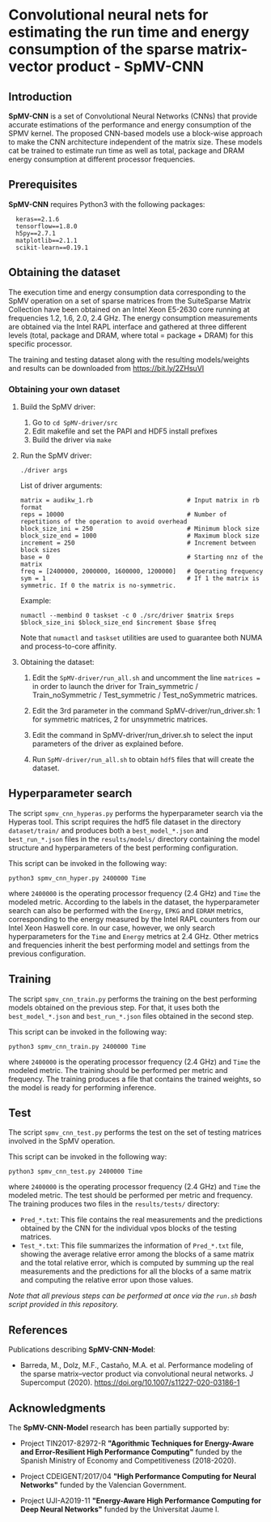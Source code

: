 # Convolutional neural nets for estimating the run time and energy consumption of the sparse matrix-vector product - SpMV-CNN

## Introduction

**SpMV-CNN** is a set of Convolutional Neural Networks (CNNs) that provide 
accurate estimations of the performance and energy consumption of the SPMV 
kernel. The proposed CNN-based models use a block-wise approach to make the 
CNN architecture independent of the matrix size. These models cat be trained 
to estimate run time as well as total, package and DRAM energy consumption at 
different processor frequencies. 

## Prerequisites

**SpMV-CNN** requires Python3 with the following packages:
```
  keras==2.1.6
  tensorflow==1.8.0
  h5py==2.7.1
  matplotlib==2.1.1
  scikit-learn==0.19.1
```

## Obtaining the dataset

The execution time and energy consumption data corresponding to the SpMV operation
on a set of sparse matrices from the SuiteSparse Matrix Collection have been obtained on 
an Intel Xeon E5-2630 core running at frequencies 1.2, 1.6, 2.0, 2.4 GHz. The energy 
consumption measurements are obtained via the Intel RAPL interface and gathered at 
three different levels (total, package and DRAM, where total = package + DRAM) 
for this specific processor.

The training and testing dataset along with the resulting models/weights and results 
can be downloaded from https://bit.ly/2ZHsuVI

### Obtaining your own dataset

1. Build the SpMV driver:

    1. Go to `cd SpMV-driver/src`
    1. Edit makefile and set the PAPI and HDF5 install prefixes
    3. Build the driver via `make`

2. Run the SpMV driver:

    `./driver args`

    List of driver arguments:
    ```
    matrix = audikw_1.rb                          # Input matrix in rb format
    reps = 10000                                  # Number of repetitions of the operation to avoid overhead
    block_size_ini = 250                          # Minimum block size
    block_size_end = 1000                         # Maximum block size
    increment = 250                               # Increment between block sizes
    base = 0                                      # Starting nnz of the matrix
    freq = [2400000, 2000000, 1600000, 1200000]   # Operating frequency
    sym = 1                                       # If 1 the matrix is symmetric. If 0 the matrix is no-symmetric.
    ```

    Example:

    `numactl --membind 0 taskset -c 0 ./src/driver $matrix $reps $block_size_ini $block_size_end $increment $base $freq`

    Note that `numactl` and `taskset` utilities are used to guarantee both NUMA and process-to-core affinity.

3. Obtaining the dataset:

    1. Edit the `SpMV-driver/run_all.sh` and uncomment the line `matrices =` in order to launch the driver for 
       Train_symmetric / Train_noSymmetric / Test_symmetric / Test_noSymmetric matrices.

    2. Edit the 3rd parameter in the command SpMV-driver/run_driver.sh: 1 for symmetric matrices, 2 for unsymmetric matrices.

    3. Edit the command in SpMV-driver/run_driver.sh to select the input parameters of the driver as explained before.

    4. Run `SpMV-driver/run_all.sh` to obtain `hdf5` files that will create the dataset.
 

## Hyperparameter search

The script `spmv_cnn_hyperas.py` performs the hyperparameter search via the Hyperas tool.
This script requires the hdf5 file dataset in the directory `dataset/train/` and produces
both a `best_model_*.json` and `best_run_*.json` files in the `results/models/` directory
containing the model structure and hyperparameters of the best performing configuration.

This script can be invoked in the following way:

`python3 spmv_cnn_hyper.py 2400000 Time`

where `2400000` is the operating processor frequency (2.4 GHz) and `Time` the modeled metric.
According to the labels in the dataset, the hyperparameter search can also be 
performed with the `Energy`, `EPKG` and `EDRAM` metrics, corresponding to the energy
measured by the Intel RAPL counters from our Intel Xeon Haswell core. In our case, however,
we only search hyperparameters for the `Time` and `Energy` metrics at 2.4 GHz. Other metrics
and frequencies inherit the best performing model and settings from the previous
configuration.

## Training

The script `spmv_cnn_train.py` performs the training on the best performing models obtained
on the previous step. For that, it uses both the `best_model_*.json` and `best_run_*.json` files
obtained in the second step. 

This script can be invoked in the following way:

`python3 spmv_cnn_train.py 2400000 Time`

where `2400000` is the operating processor frequency (2.4 GHz) and `Time` the modeled metric.
The training should be performed per metric and frequency. The training produces a file that
contains the trained weights, so the model is ready for performing inference.

## Test

The script `spmv_cnn_test.py` performs the test on the set of testing matrices involved in
the SpMV operation.

This script can be invoked in the following way:

`python3 spmv_cnn_test.py 2400000 Time`

where `2400000` is the operating processor frequency (2.4 GHz) and `Time` the modeled metric.
The test should be performed per metric and frequency. The training produces two files in the 
`results/tests/` directory:

* `Pred_*.txt`: This file contains the real measurements and the predictions obtained by 
the CNN for the individual vpos blocks of the testing matrices.
* `Test_*.txt`: This file summarizes the information of `Pred_*.txt` file, showing the average
relative error among the blocks of a same matrix and the total relative error, which is computed
by summing up the real measurements and the predictions for all the blocks of a same matrix and
computing the relative error upon those values.


*Note that all previous steps can be performed at once via the `run.sh` bash script provided in this repository.*

## References

Publications describing **SpMV-CNN-Model**:

* Barreda, M., Dolz, M.F., Castaño, M.A. et al. Performance modeling of the sparse matrix–vector product 
 via convolutional neural networks. J Supercomput (2020). https://doi.org/10.1007/s11227-020-03186-1

## Acknowledgments

The **SpMV-CNN-Model** research has been partially supported by:

* Project TIN2017-82972-R **"Agorithmic Techniques for Energy-Aware and Error-Resilient High Performance Computing"** funded by the Spanish Ministry of Economy and Competitiveness (2018-2020).

* Project CDEIGENT/2017/04 **"High Performance Computing for Neural Networks"** funded by the Valencian Government.

* Project UJI-A2019-11 **"Energy-Aware High Performance Computing for Deep Neural Networks"** funded by the Universitat Jaume I.

